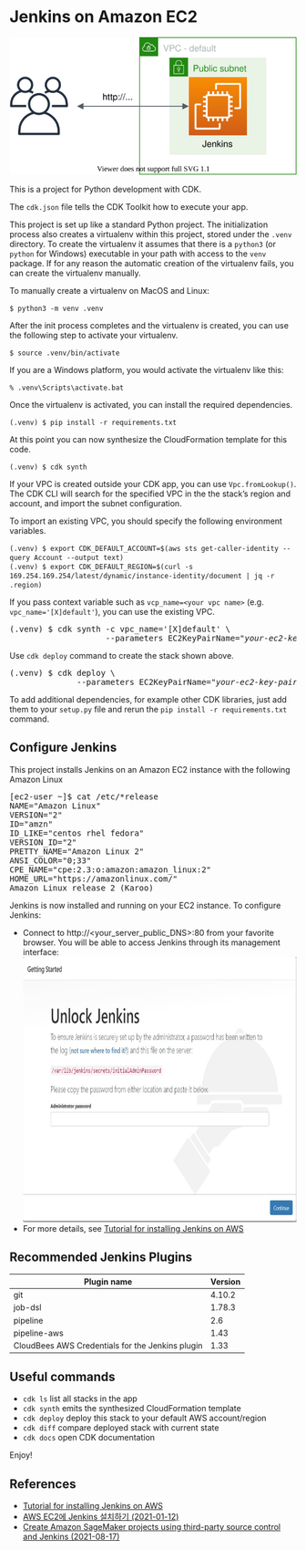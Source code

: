 
# Jenkins on Amazon EC2

![](./jenkins-on-ec2.svg)

This is a project for Python development with CDK.

The `cdk.json` file tells the CDK Toolkit how to execute your app.

This project is set up like a standard Python project.  The initialization
process also creates a virtualenv within this project, stored under the `.venv`
directory.  To create the virtualenv it assumes that there is a `python3`
(or `python` for Windows) executable in your path with access to the `venv`
package. If for any reason the automatic creation of the virtualenv fails,
you can create the virtualenv manually.

To manually create a virtualenv on MacOS and Linux:

```
$ python3 -m venv .venv
```

After the init process completes and the virtualenv is created, you can use the following
step to activate your virtualenv.

```
$ source .venv/bin/activate
```

If you are a Windows platform, you would activate the virtualenv like this:

```
% .venv\Scripts\activate.bat
```

Once the virtualenv is activated, you can install the required dependencies.

```
(.venv) $ pip install -r requirements.txt
```

At this point you can now synthesize the CloudFormation template for this code.

```
(.venv) $ cdk synth 
```

If your VPC is created outside your CDK app, you can use `Vpc.fromLookup()`.
The CDK CLI will search for the specified VPC in the the stack’s region and account,
and import the subnet configuration.

To import an existing VPC, you should specify the following environment variables.

```
(.venv) $ export CDK_DEFAULT_ACCOUNT=$(aws sts get-caller-identity --query Account --output text)
(.venv) $ export CDK_DEFAULT_REGION=$(curl -s 169.254.169.254/latest/dynamic/instance-identity/document | jq -r .region)
```

If you pass context variable such as `vcp_name=<your vpc name>` (e.g. `vpc_name='[X]default'`), you can use the existing VPC.

<pre>
(.venv) $ cdk synth -c vpc_name='[X]default' \
                    --parameters EC2KeyPairName="<i>your-ec2-key-pair-name(exclude .pem extension)</i>"
</pre>

Use `cdk deploy` command to create the stack shown above.

<pre>
(.venv) $ cdk deploy \
              --parameters EC2KeyPairName="<i>your-ec2-key-pair-name(exclude .pem extension)</i>"
</pre>

To add additional dependencies, for example other CDK libraries, just add
them to your `setup.py` file and rerun the `pip install -r requirements.txt`
command.

## Configure Jenkins

This project installs Jenkins on an Amazon EC2 instance with the following Amazon Linux
<pre>
[ec2-user ~]$ cat /etc/*release
NAME="Amazon Linux"
VERSION="2"
ID="amzn"
ID_LIKE="centos rhel fedora"
VERSION_ID="2"
PRETTY_NAME="Amazon Linux 2"
ANSI_COLOR="0;33"
CPE_NAME="cpe:2.3:o:amazon:amazon_linux:2"
HOME_URL="https://amazonlinux.com/"
Amazon Linux release 2 (Karoo)
</pre>

Jenkins is now installed and running on your EC2 instance. To configure Jenkins:
 * Connect to http://<your_server_public_DNS>:80 from your favorite browser. You will be able to access Jenkins through its management interface:
   <div>
     <img src="./unlock_jenkins.png", alt with="800" height="465" />
   </div>
 * For more details, see [Tutorial for installing Jenkins on AWS](https://www.jenkins.io/doc/tutorials/tutorial-for-installing-jenkins-on-AWS/#configure-jenkins)

## Recommended Jenkins Plugins

| Plugin name | Version |
|-------------|---------|
| git | 4.10.2 |
| job-dsl | 1.78.3 |
| pipeline | 2.6 |
| pipeline-aws | 1.43 |
| CloudBees AWS Credentials for the Jenkins plugin | 1.33 |

## Useful commands

 * `cdk ls`          list all stacks in the app
 * `cdk synth`       emits the synthesized CloudFormation template
 * `cdk deploy`      deploy this stack to your default AWS account/region
 * `cdk diff`        compare deployed stack with current state
 * `cdk docs`        open CDK documentation

Enjoy!

## References

 * [Tutorial for installing Jenkins on AWS](https://www.jenkins.io/doc/tutorials/tutorial-for-installing-jenkins-on-AWS/#configure-jenkins)
 * [AWS EC2에 Jenkins 설치하기 (2021-01-12)](https://velog.io/@yundleyundle/AWS-EC2%EC%97%90-Jenkins-%EC%84%A4%EC%B9%98%ED%95%98%EA%B8%B0)
 * [Create Amazon SageMaker projects using third-party source control and Jenkins (2021-08-17)](https://aws.amazon.com/blogs/machine-learning/create-amazon-sagemaker-projects-using-third-party-source-control-and-jenkins/)

